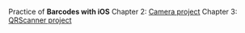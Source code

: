 Practice of **Barcodes with iOS**
  Chapter 2: [Camera project](https://github.com/iChenwin/Barcodes_with_iOS/tree/camera)
  Chapter 3: [QRScanner project](https://github.com/iChenwin/Barcodes_with_iOS/tree/QRScanner)
